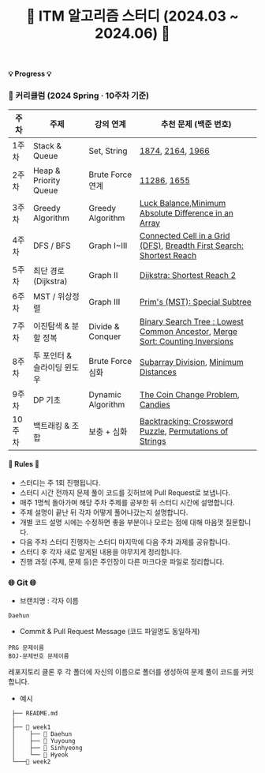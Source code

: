 <div align="center">

# 🐨 ITM 알고리즘 스터디 (2024.03 ~ 2024.06) 🐨

</div>

<br>

#### 💡 Progress 💡


### 📆 커리큘럼 (2024 Spring · 10주차 기준)

| 주차 | 주제 | 강의 연계 | 추천 문제 (백준 번호) |
|------|------|------------|--------------------------|
| 1주차 | Stack & Queue | Set, String | [1874](https://www.acmicpc.net/problem/1874), [2164](https://www.acmicpc.net/problem/2164), [1966](https://www.acmicpc.net/problem/1966) |
| 2주차 | Heap & Priority Queue | Brute Force 연계 | [11286](https://www.acmicpc.net/problem/11286), [1655](https://www.acmicpc.net/problem/1655) |
| 3주차 | Greedy Algorithm | Greedy Algorithm | [Luck Balance](https://www.hackerrank.com/challenges/luck-balance/problem),[Minimum Absolute Difference in an Array](https://www.hackerrank.com/challenges/minimum-absolute-difference-in-an-array/problem)|
| 4주차 | DFS / BFS | Graph I~III | [Connected Cell in a Grid (DFS)](https://www.hackerrank.com/challenges/ctci-connected-cell-in-a-grid/problem), [Breadth First Search: Shortest Reach](https://www.hackerrank.com/challenges/bfsshortreach/problem)|
| 5주차 | 최단 경로 (Dijkstra) | Graph II | [Dijkstra: Shortest Reach 2](https://www.hackerrank.com/challenges/dijkstrashortreach/problem)|
| 6주차 | MST / 위상정렬 | Graph III | [Prim's (MST): Special Subtree](https://www.hackerrank.com/challenges/primsmstsub/problem)|
| 7주차 | 이진탐색 & 분할 정복 | Divide & Conquer | [Binary Search Tree : Lowest Common Ancestor](https://www.hackerrank.com/challenges/binary-search-tree-lowest-common-ancestor/problem), [Merge Sort: Counting Inversions](https://www.hackerrank.com/challenges/ctci-merge-sort/problem)|
| 8주차 | 투 포인터 & 슬라이딩 윈도우 | Brute Force 심화 | [Subarray Division](https://www.hackerrank.com/challenges/one-month-preparation-kit-the-birthday-bar/problem), [Minimum Distances](https://www.hackerrank.com/challenges/minimum-distances/problem)|
| 9주차 | DP 기초 | Dynamic Algorithm | [The Coin Change Problem](https://www.hackerrank.com/challenges/coin-change/problem), [Candies](https://www.hackerrank.com/challenges/candies/problem)|
| 10주차 | 백트래킹 & 조합 | 보충 + 심화 | [Backtracking: Crossword Puzzle](https://www.hackerrank.com/challenges/crossword-puzzle/problem), [Permutations of Strings](https://www.hackerrank.com/challenges/permutations-of-strings/problem?utm_source=chatgpt.com) |




#### 📃 Rules 📃

- 스터디는 주 1회 진행됩니다. 
- 스터디 시간 전까지 문제 풀이 코드를 깃허브에 Pull Request로 보냅니다.
- 매주 1명씩 돌아가며 해당 주차 주제를 공부한 뒤 스터디 시간에 설명합니다.
- 주제 설명이 끝난 뒤 각자 어떻게 풀어나갔는지 설명합니다.
- 개별 코드 설명 시에는 수정하면 좋을 부분이나 모르는 점에 대해 마음껏 질문합니다.
- 다음 주차 스터디 진행자는 스터디 마지막에 다음 주차 과제를 공유합니다.
- 스터디 후 각자 새로 알게된 내용을 야무지게 정리합니다. 
- 진행 과정 (주제, 문제 등)은 주인장이 다른 마크다운 파일로 정리합니다.

### 🌐 Git 🌐
- 브랜치명 : 각자 이름
```
Daehun
```

- Commit & Pull Request Message (코드 파일명도 동일하게)
``` 
PRG 문제이름
BOJ-문제번호 문제이름
```

 레포지토리 클론 후 각 폴더에 자신의 이름으로 폴더를 생성하여 문제 풀이 코드를 커밋합니다.
- 예시
```📦 algorithm-study
 ├── README.md
 |
 ├── 📁 week1
 │    ├── 📁 Daehun
 │    ├── 📁 Yuyoung
 │    ├── 📁 Sinhyeong
 │    └── 📁 Hyeok
 └───📁 week2    

